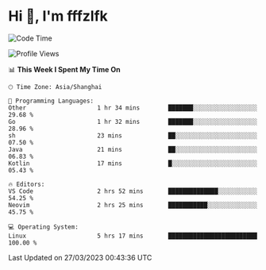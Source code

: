 # Hi 👋, I'm fffzlfk

<!--START_SECTION:waka-->
![Code Time](http://img.shields.io/badge/Code%20Time-118%20hrs%2058%20mins-blue)

![Profile Views](http://img.shields.io/badge/Profile%20Views-0-blue)

📊 **This Week I Spent My Time On** 

```text
🕑︎ Time Zone: Asia/Shanghai

💬 Programming Languages: 
Other                    1 hr 34 mins        ███████░░░░░░░░░░░░░░░░░░   29.68 % 
Go                       1 hr 32 mins        ███████░░░░░░░░░░░░░░░░░░   28.96 % 
sh                       23 mins             ██░░░░░░░░░░░░░░░░░░░░░░░   07.50 % 
Java                     21 mins             ██░░░░░░░░░░░░░░░░░░░░░░░   06.83 % 
Kotlin                   17 mins             █░░░░░░░░░░░░░░░░░░░░░░░░   05.43 % 

🔥 Editors: 
VS Code                  2 hrs 52 mins       ██████████████░░░░░░░░░░░   54.25 % 
Neovim                   2 hrs 25 mins       ███████████░░░░░░░░░░░░░░   45.75 % 

💻 Operating System: 
Linux                    5 hrs 17 mins       █████████████████████████   100.00 % 
```


 Last Updated on 27/03/2023 00:43:36 UTC
<!--END_SECTION:waka-->
